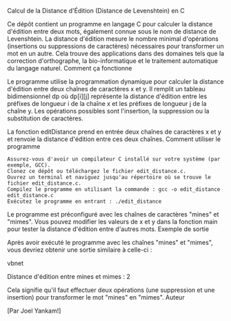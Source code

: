 Calcul de la Distance d'Édition (Distance de Levenshtein) en C

Ce dépôt contient un programme en langage C pour calculer la distance d'édition entre deux mots, également connue sous le nom de distance de Levenshtein. La distance d'édition mesure le nombre minimal d'opérations (insertions ou suppressions de caractères) nécessaires pour transformer un mot en un autre. Cela trouve des applications dans des domaines tels que la correction d'orthographe, la bio-informatique et le traitement automatique du langage naturel.
Comment ça fonctionne

Le programme utilise la programmation dynamique pour calculer la distance d'édition entre deux chaînes de caractères x et y. Il remplit un tableau bidimensionnel dp où dp[i][j] représente la distance d'édition entre les préfixes de longueur i de la chaîne x et les préfixes de longueur j de la chaîne y. Les opérations possibles sont l'insertion, la suppression ou la substitution de caractères.

La fonction editDistance prend en entrée deux chaînes de caractères x et y et renvoie la distance d'édition entre ces deux chaînes.
Comment utiliser le programme

    Assurez-vous d'avoir un compilateur C installé sur votre système (par exemple, GCC).
    Clonez ce dépôt ou téléchargez le fichier edit_distance.c.
    Ouvrez un terminal et naviguez jusqu'au répertoire où se trouve le fichier edit_distance.c.
    Compilez le programme en utilisant la commande : gcc -o edit_distance edit_distance.c
    Exécutez le programme en entrant : ./edit_distance

Le programme est préconfiguré avec les chaînes de caractères "mines" et "mimes". Vous pouvez modifier les valeurs de x et y dans la fonction main pour tester la distance d'édition entre d'autres mots.
Exemple de sortie

Après avoir exécuté le programme avec les chaînes "mines" et "mimes", vous devriez obtenir une sortie similaire à celle-ci :

vbnet

Distance d'édition entre mines et mimes : 2

Cela signifie qu'il faut effectuer deux opérations (une suppression et une insertion) pour transformer le mot "mines" en "mimes".
Auteur

[Par Joel Yankam!]
